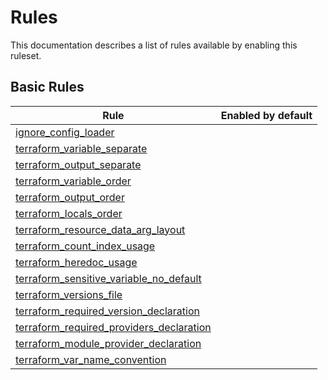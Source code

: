# Rules

This documentation describes a list of rules available by enabling this ruleset.

## Basic Rules

| Rule                                                                                          |Enabled by default|
|-----------------------------------------------------------------------------------------------| --- |
| [ignore_config_loader](rules/ignore_config_loader.md)                                         ||
| [terraform_variable_separate](rules/terraform_variable_separate.md)                           ||
| [terraform_output_separate](rules/terraform_output_separate.md)                               ||
| [terraform_variable_order](rules/terraform_variable_order.md)                                 ||
| [terraform_output_order](rules/terraform_output_order.md)                                     ||
| [terraform_locals_order](rules/terraform_locals_order.md)                                     ||
| [terraform_resource_data_arg_layout](rules/terraform_resource_data_arg_layout.md)             ||
| [terraform_count_index_usage](rules/terraform_count_index_usage.md)                           ||
| [terraform_heredoc_usage](rules/terraform_heredoc_usage.md)                                   ||
| [terraform_sensitive_variable_no_default](rules/terraform_sensitive_variable_no_default.md)   ||
| [terraform_versions_file](rules/terraform_versions_file.md)                                   ||
| [terraform_required_version_declaration](rules/terraform_required_version_declaration.md)     ||
| [terraform_required_providers_declaration](rules/terraform_required_providers_declaration.md) ||
| [terraform_module_provider_declaration](rules/terraform_module_provider_declaration.md)       ||
| [terraform_var_name_convention](rules/terraform_var_name_convention.md)       ||